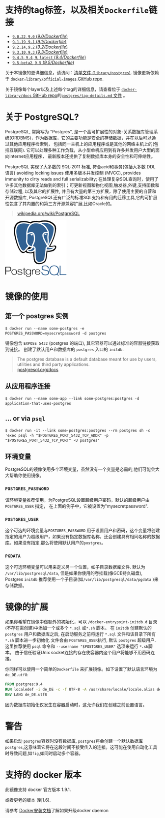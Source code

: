 # 支持的tag标签，以及相关`Dockerfile`链接

-	[`9.0.22`, `9.0` (*9.0/Dockerfile*)](https://github.com/docker-library/postgres/blob/8f8c0bbc5236e0deedd35595c504e5fd380b1233/9.0/Dockerfile)
-	[`9.1.19`, `9.1` (*9.1/Dockerfile*)](https://github.com/docker-library/postgres/blob/ed23320582f4ec5b0e5e35c99d98966dacbc6ed8/9.1/Dockerfile)
-	[`9.2.14`, `9.2` (*9.2/Dockerfile*)](https://github.com/docker-library/postgres/blob/ed23320582f4ec5b0e5e35c99d98966dacbc6ed8/9.2/Dockerfile)
-	[`9.3.10`, `9.3` (*9.3/Dockerfile*)](https://github.com/docker-library/postgres/blob/ed23320582f4ec5b0e5e35c99d98966dacbc6ed8/9.3/Dockerfile)
-	[`9.4.5`, `9.4`, `9`, `latest` (*9.4/Dockerfile*)](https://github.com/docker-library/postgres/blob/ed23320582f4ec5b0e5e35c99d98966dacbc6ed8/9.4/Dockerfile)
-	[`9.5-beta2`, `9.5` (*9.5/Dockerfile*)](https://github.com/docker-library/postgres/blob/8a9fbcb40f13ccc7762f278b9df611cabe22d300/9.5/Dockerfile)

关于本镜像的更详细信息，请访问：[清单文件 (`library/postgres`)](https://github.com/docker-library/official-images/blob/master/library/postgres). 镜像更新依赖于 [`docker-library/official-images` GitHub repo](https://github.com/docker-library/official-images).

关于镜像每个layer以及上述每个tag的详细信息，请查看位于 [`docker-library/docs` GitHub repo](https://github.com/docker-library/docs)的[`postgres/tag-details.md` 文件](https://github.com/docker-library/docs/blob/master/postgres/tag-details.md) 。

# 关于 PostgreSQL?

PostgreSQL, 常简写为 "Postgres", 是一个高可扩展性的对象-关系数据库管理系统(ORDBMS)，作为数据库，它的主要功能是安全的存储数据，并在以后可以通过其他应用程序检索到， 包括同一主机上的应用程序或是其他的网络主机上的(包括互联网). 它可以处理多种工作负载，从小型单机应用到有许多并发用户大型的面向internet应用程序， 最新版本还提供了复制数据库本身的安全性和可伸缩性。

PostgreSQL 实现了大多数的 SQL:2011 标准, 符合acid和事务(包括大多数 DDL 语言) avoiding locking issues 使用多版本并发控制 (MVCC), provides immunity to dirty reads and full serializability; 在处理复杂SQL查询时，使用了许多其他数据库无法做到的索引；可更新视图和物化视图,触发器,外键,支持函数和存储过程, 以及其它的扩展性, 并且有大量的第三方扩展，除了使用主要的自营和开源数据库, PostgreSQL还有广泛的标准SQL支持和有用的迁移工具,它的可扩展性包含了其内置的和第三方开源兼容扩展,比如Oracle的。

> [wikipedia.org/wiki/PostgreSQL](https://en.wikipedia.org/wiki/PostgreSQL)

![logo](https://raw.githubusercontent.com/docker-library/docs/master/postgres/logo.png)

# 镜像的使用

## 第一个 postgres 实例

```console
$ docker run --name some-postgres -e POSTGRES_PASSWORD=mysecretpassword -d postgres
```

镜像包含 `EXPOSE 5432` (postgres 的端口), 其它容器可以通过标准的容器链接获取到链接。 创建了默认用户和数据库的 `postgres` 入口的 `initdb`.

> The postgres database is a default database meant for use by users, utilities and third party applications.  
> [postgresql.org/docs](http://www.postgresql.org/docs/9.3/interactive/app-initdb.html)

## 从应用程序连接

```console
$ docker run --name some-app --link some-postgres:postgres -d application-that-uses-postgres
```

## ... or via `psql`

```console
$ docker run -it --link some-postgres:postgres --rm postgres sh -c 'exec psql -h "$POSTGRES_PORT_5432_TCP_ADDR" -p "$POSTGRES_PORT_5432_TCP_PORT" -U postgres'
```

## 环境变量

PostgreSQL的镜像使用多个环境变量，虽然没有一个变量是必需的,他们可能会大大帮助你使用镜像。

### `POSTGRES_PASSWORD`

该环境变量推荐使用，为PostgreSQL设置超级用户密码，默认的超级用户由 `POSTGRES_USER` 指定， 在上面的例子中，它被设置为"mysecretpassword".

### `POSTGRES_USER`

这个可选的环境变量与`POSTGRES_PASSWORD` 用于设置用户和密码，这个变量将创建指定的用户为超级用户，如果没有指定数据库名称，还会创建具有相同名称的数据库。如果没有指定,那么将使用默认用户的`postgres`。

### `PGDATA`

这个可选环境变量可以用来定义另一个位置，如子目录数据库文件. 默认为 `/var/lib/postgresql/data`, 但是如果你使用的卷挂载(像GCE持久磁盘), Postgres `initdb` 推荐使用一个子目录(如`/var/lib/postgresql/data/pgdata` )来存储数据。

# 镜像的扩展

如果你希望在镜像中做额外的初始化，可以 `/docker-entrypoint-initdb.d` 目录 (不存在需创建)中添加一个或多个 `*.sql` 或`*.sh` 脚本。 在 `initdb` 创建默认的 `postgres` 用户和数据库之后, 在启动服务之前将运行 `*.sql` 文件和该目录下所有 `*.sh` 脚本进一步初始化
文件会由 `POSTGRES_USER`执行, 默认 `postgres` 超级用户. 这里推荐使用 `psql` 命令和 `--username "$POSTGRES_USER"` 选项来运行 `*.sh`脚本。 由于信任验证Unix socket连接的存在使容器内这个用户将能够不用密码连接。

你同样可以使用一个简单的`Dockerfile` 来扩展镜像。如下设置了默认语言环境为 `de_DE.utf8`:

```dockerfile
FROM postgres:9.4
RUN localedef -i de_DE -c -f UTF-8 -A /usr/share/locale/locale.alias de_DE.UTF-8
ENV LANG de_DE.utf8
```

因为数据库初始化仅发生在容器启动时，这允许我们在创建之前设置语言。

# 警告

如果启动 `postgres`容器时没有数据库,  `postgres`将会创建一个默认数据库 `postgres`,这意味着它将在这段时间不接受传入的连接。这可能在使用自动化工具时导致问题,如`fig`,如同时启动多个容器。 

# 支持的 docker 版本

此镜像支持 docker 官方版本 1.9.1.

或者更老的版本 (到1.6).

请参考 [Docker安装文档](https://docs.docker.com/installation/)了解如果升级docker daemon

